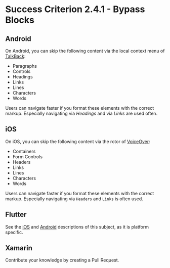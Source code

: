 # Success Criterion 2.4.1 - Bypass Blocks
## Android

On Android, you can skip the following content via the local context menu of [TalkBack](https://appt.nl/kennisbank/hulpmiddelen/schermlezer/android):

- Paragraphs
- Controls
- Headings
- Links
- Lines
- Characters
- Words

Users can navigate faster if you format these elements with the correct markup. Especially navigating via _Headings_ and via _Links_ are used often.
## iOS

On iOS, you can skip the following content via the rotor of [VoiceOver](https://appt.nl/kennisbank/hulpmiddelen/schermlezer/ios):

* Containers
* Form Controls
* Headers
* Links
* Lines
* Characters
* Words

Users can navigate faster if you format these elements with the correct markup. Especially navigating via `Headers` and `Links` is often used.
## Flutter

See the [iOS](../../iOS/en/2.4.1.md) and [Android](../../Android/en/2.4.1.md) descriptions of this subject, as it is platform specific.
## Xamarin

Contribute your knowledge by creating a Pull Request.
